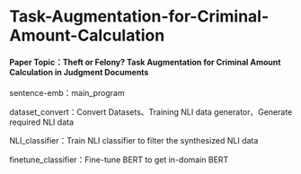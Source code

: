 # Task-Augmentation-for-Criminal-Amount-Calculation

#### Paper Topic：Theft or Felony? Task Augmentation for Criminal Amount Calculation in Judgment Documents







sentence-emb：main_program

dataset_convert：Convert Datasets、Training NLI data generator、Generate required NLI data

NLI_classifier：Train NLI classifier to filter the synthesized NLI data

finetune_classifier：Fine-tune BERT to get in-domain BERT
